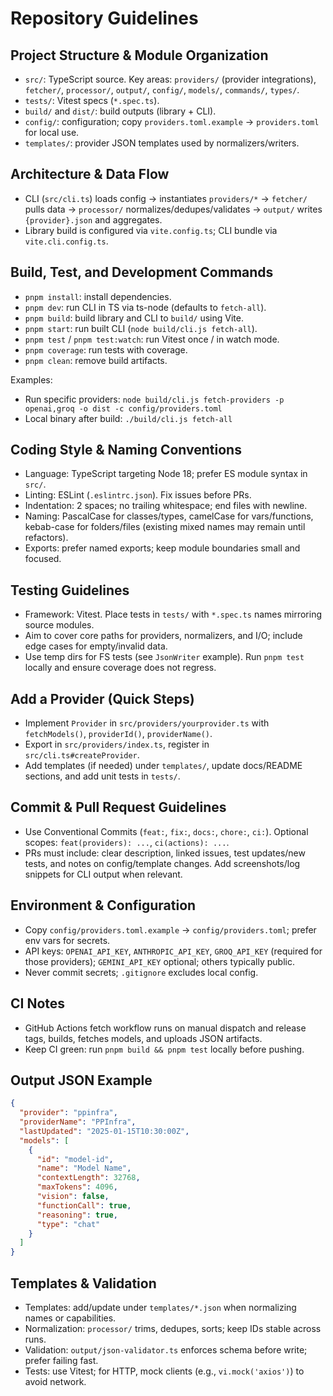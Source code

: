 # Repository Guidelines

## Project Structure & Module Organization
- `src/`: TypeScript source. Key areas: `providers/` (provider integrations), `fetcher/`, `processor/`, `output/`, `config/`, `models/`, `commands/`, `types/`.
- `tests/`: Vitest specs (`*.spec.ts`).
- `build/` and `dist/`: build outputs (library + CLI).
- `config/`: configuration; copy `providers.toml.example` → `providers.toml` for local use.
- `templates/`: provider JSON templates used by normalizers/writers.

## Architecture & Data Flow
- CLI (`src/cli.ts`) loads config → instantiates `providers/*` → `fetcher/` pulls data → `processor/` normalizes/dedupes/validates → `output/` writes `{provider}.json` and aggregates.
- Library build is configured via `vite.config.ts`; CLI bundle via `vite.cli.config.ts`.

## Build, Test, and Development Commands
- `pnpm install`: install dependencies.
- `pnpm dev`: run CLI in TS via ts-node (defaults to `fetch-all`).
- `pnpm build`: build library and CLI to `build/` using Vite.
- `pnpm start`: run built CLI (`node build/cli.js fetch-all`).
- `pnpm test` / `pnpm test:watch`: run Vitest once / in watch mode.
- `pnpm coverage`: run tests with coverage.
- `pnpm clean`: remove build artifacts.

Examples:
- Run specific providers: `node build/cli.js fetch-providers -p openai,groq -o dist -c config/providers.toml`
- Local binary after build: `./build/cli.js fetch-all`

## Coding Style & Naming Conventions
- Language: TypeScript targeting Node 18; prefer ES module syntax in `src/`.
- Linting: ESLint (`.eslintrc.json`). Fix issues before PRs.
- Indentation: 2 spaces; no trailing whitespace; end files with newline.
- Naming: PascalCase for classes/types, camelCase for vars/functions, kebab-case for folders/files (existing mixed names may remain until refactors).
- Exports: prefer named exports; keep module boundaries small and focused.

## Testing Guidelines
- Framework: Vitest. Place tests in `tests/` with `*.spec.ts` names mirroring source modules.
- Aim to cover core paths for providers, normalizers, and I/O; include edge cases for empty/invalid data.
- Use temp dirs for FS tests (see `JsonWriter` example). Run `pnpm test` locally and ensure coverage does not regress.

## Add a Provider (Quick Steps)
- Implement `Provider` in `src/providers/yourprovider.ts` with `fetchModels()`, `providerId()`, `providerName()`.
- Export in `src/providers/index.ts`, register in `src/cli.ts#createProvider`.
- Add templates (if needed) under `templates/`, update docs/README sections, and add unit tests in `tests/`.

## Commit & Pull Request Guidelines
- Use Conventional Commits (`feat:`, `fix:`, `docs:`, `chore:`, `ci:`). Optional scopes: `feat(providers): ...`, `ci(actions): ...`.
- PRs must include: clear description, linked issues, test updates/new tests, and notes on config/template changes. Add screenshots/log snippets for CLI output when relevant.

## Environment & Configuration
- Copy `config/providers.toml.example` → `config/providers.toml`; prefer env vars for secrets.
- API keys: `OPENAI_API_KEY`, `ANTHROPIC_API_KEY`, `GROQ_API_KEY` (required for those providers); `GEMINI_API_KEY` optional; others typically public.
- Never commit secrets; `.gitignore` excludes local config.

## CI Notes
- GitHub Actions fetch workflow runs on manual dispatch and release tags, builds, fetches models, and uploads JSON artifacts.
- Keep CI green: run `pnpm build && pnpm test` locally before pushing.

## Output JSON Example
```json
{
  "provider": "ppinfra",
  "providerName": "PPInfra",
  "lastUpdated": "2025-01-15T10:30:00Z",
  "models": [
    {
      "id": "model-id",
      "name": "Model Name",
      "contextLength": 32768,
      "maxTokens": 4096,
      "vision": false,
      "functionCall": true,
      "reasoning": true,
      "type": "chat"
    }
  ]
}
```

## Templates & Validation
- Templates: add/update under `templates/*.json` when normalizing names or capabilities.
- Normalization: `processor/` trims, dedupes, sorts; keep IDs stable across runs.
- Validation: `output/json-validator.ts` enforces schema before write; prefer failing fast.
- Tests: use Vitest; for HTTP, mock clients (e.g., `vi.mock('axios')`) to avoid network.
